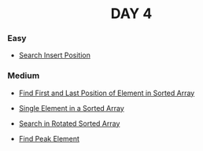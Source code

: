 <h1 align="center"> 
DAY 4
</h1>

### Easy

- [Search Insert Position](https://github.com/asthakri50/100_DAYS_OF_CODE/blob/main/Day004/1.java)

### Medium

- [Find First and Last Position of Element in Sorted Array](https://github.com/asthakri50/100_DAYS_OF_CODE/blob/main/Day004/2.java)

- [Single Element in a Sorted Array](https://github.com/asthakri50/100_DAYS_OF_CODE/blob/main/Day004/3.java)

- [Search in Rotated Sorted Array](https://github.com/asthakri50/100_DAYS_OF_CODE/blob/main/Day004/4.java)

- [Find Peak Element](https://github.com/asthakri50/100_DAYS_OF_CODE/blob/main/Day004/5.java)
